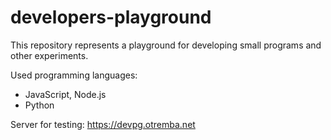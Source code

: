 # developers-playground

This repository represents a playground for developing small programs and other experiments.

Used programming languages:

* JavaScript, Node.js
* Python 

Server for testing: https://devpg.otremba.net
